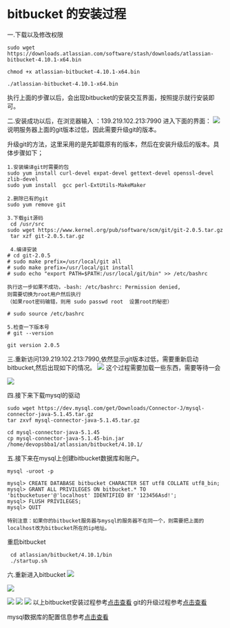# bitbucket 的安装过程 # 

一.下载以及修改权限
```
sudo wget https://downloads.atlassian.com/software/stash/downloads/atlassian-bitbucket-4.10.1-x64.bin

chmod +x atlassian-bitbucket-4.10.1-x64.bin

./atlassian-bitbucket-4.10.1-x64.bin
```

执行上面的步骤以后，会出现bitbucket的安装交互界面，按照提示就行安装即可。

二.安装成功以后，在浏览器输入 ：139.219.102.213:7990 进入下面的界面：
![](pic/install-bitbucket/1.PNG)
说明服务器上面的git版本过低，因此需要升级git的版本。

升级git的方法，这里采用的是先卸载原有的版本，然后在安装升级后的版本。具体步骤如下；
```
1.安装编译git时需要的包
sudo yum install curl-devel expat-devel gettext-devel openssl-devel zlib-devel
sudo yum install  gcc perl-ExtUtils-MakeMaker

2.删除已有的git
sudo yum remove git

3.下载git源码
 cd /usr/src
sudo wget https://www.kernel.org/pub/software/scm/git/git-2.0.5.tar.gz
 tar xzf git-2.0.5.tar.gz

 4.编译安装
# cd git-2.0.5
# sudo make prefix=/usr/local/git all
# sudo make prefix=/usr/local/git install
# sudo echo "export PATH=$PATH:/usr/local/git/bin" >> /etc/bashrc

执行这一步如果不成功，-bash: /etc/bashrc: Permission denied,
则需要切换为root用户然后执行
（如果root密码输错，则用 sudo passwd root  设置root的秘密）

# sudo source /etc/bashrc

5.检查一下版本号
# git --version

git version 2.0.5
```

三.重新访问139.219.102.213:7990,依然显示git版本过低，需要重新启动bitbucket,然后出现如下的情况。
![](pic/install-bitbucket/2.PNG)
 这个过程需要加载一些东西，需要等待一会  

![](pic/install-bitbucket/3.PNG)

四.接下来下载mysql的驱动
```
sudo wget https://dev.mysql.com/get/Downloads/Connector-J/mysql-connector-java-5.1.45.tar.gz
tar zxvf mysql-connector-java-5.1.45.tar.gz

cd mysql-connector-java-5.1.45
cp mysql-connector-java-5.1.45-bin.jar /home/devopsbba1/atlassian/bitbucket/4.10.1/

```
五.接下来在mysql上创建bitbucket数据库和账户。
```
mysql -uroot -p

mysql> CREATE DATABASE bitbucket CHARACTER SET utf8 COLLATE utf8_bin;
mysql> GRANT ALL PRIVILEGES ON bitbucket.* TO 'bitbucketuser'@'localhost' IDENTIFIED BY '123456Asd!';
mysql> FLUSH PRIVILEGES;
mysql> QUIT

特别注意：如果你的bitbucket服务器与mysql的服务器不在同一个，则需要把上面的localhost改为bitbucket所在的ip地址。
```
重启bitbucket
```
 cd atlassian/bitbucket/4.10.1/bin   
 ./startup.sh
```
六.重新进入bitbucket
![](pic/install-bitbucket/4.PNG)

![](pic/install-bitbucket/5.PNG)

![](pic/install-bitbucket/6.PNG)
![](pic/install-bitbucket/7.PNG)
![](pic/install-bitbucket/8.PNG)
以上bitbucket安装过程参考[点击查看](http://www.bubuko.com/infodetail-1825280.html)
git的升级过程参考[点击查看](http://blog.sina.com.cn/s/blog_3fe961ae0102w9ui.html)

mysql数据库的配置信息参考[点击查看](https://confluence.atlassian.com/bitbucketserver/connecting-bitbucket-server-to-mysql-776640382.html)